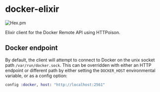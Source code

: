 # docker-elixir

![Hex.pm](https://img.shields.io/hexpm/v/docker)

Elixir client for the Docker Remote API using HTTPoison.


## Docker endpoint

By default, the client will attempt to connect to Docker on the unix socket path `/var/run/docker.sock`. This can be overridden with either an HTTP endpoint or different path by either setting the `DOCKER_HOST` environmental variable, or as a config option:

```elixir
config :docker, host: "http://localhost:2561"
```
